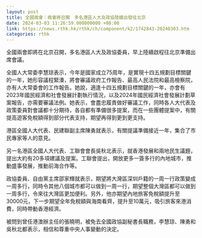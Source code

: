 ```yaml
---
layout: post
title: 全國兩會｜兩會將召開　多名港區人大及政協陸續出發往北京
date: 2024-03-03 11:26:59.000000000 +08:00
link: https://news.rthk.hk/rthk/ch/component/k2/1742843-20240303.htm
categories: rthk
---
```


全國兩會即將在北京召開，多名港區人大及政協委員，早上陸續啟程往北京準備出席會議。

全國人大常委李慧琼表示，今年是國家成立75周年，是實現十四五規劃目標關鍵的一年，她形容議程緊湊，將會審議政府工作報告、最高人民法院和最高檢察院，亦有人大常委會的工作報告。她說，適逢十四五規劃目標關鍵的一年，亦會有2023年國民經濟和社會發展計劃執行情況，以及2024年國民經濟社會發展計劃草案報告，亦需要審議法例。她表示，會盡忠履責做好審議工作，同時各人大代表及政策委員對會議都十分期待，各自都有準備很多提案，而在一些團體提案中，有關提高遊客免稅額得到部分代表支持，期望再得到更到更支持。

港區全國人大代表、民建聯副主席陳勇就表示，有關提議準備接近一年，集合了市民專家等人的意見。

另一名港區全國人大代表、工聯會會長吳秋北表示，就香港發展和兩地民生議題，提出大約有20多項建議及提案。工聯會提出，開放更多一簽多行的內地城市，推動盛事發展，推動前海合作等。

政協委員、自由黨主席邵家輝就表示，期望將大灣區深圳戶籍的一周一行政策變成一周多行，同時令其他八個城市都可以做到一周一行，期望整個大灣區都可以做到一周多行，令來往大灣區更加便利。另外，他亦期望內地旅客免稅額提升至30000元，下一步期望全年免稅額與海南看齊，提升至10萬元，吸引旅客來港消費，同時帶動香港經濟。

被問到曾任港澳辦主任的張曉明，被免去全國政協副秘書長職務，李慧琼、陳勇和吳秋北都表示，相信和尊重中央人事變動的決定。
